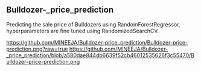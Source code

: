 ## Bulldozer-_price_prediction

Predicting the sale price of Bulldozers using RandomForestRegressor, hyperparameters are fine tuned using RandomizedSearchCV.

https://github.com/MINEEJA/Bulldozer-price_prediction/Bulldozer-price-prediction.png?raw=true
https://github.com/MINEEJA/Bulldozer-_price_prediction/blob/a580dae844db6639f52cb46012535626f3c55470/Bulldozer-price-prediction.png
